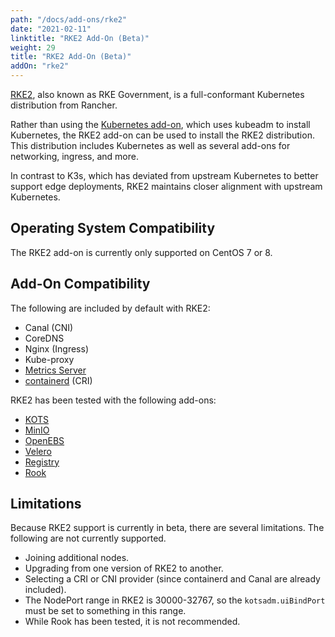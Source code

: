 ```yaml
---
path: "/docs/add-ons/rke2"
date: "2021-02-11"
linktitle: "RKE2 Add-On (Beta)"
weight: 29
title: "RKE2 Add-On (Beta)"
addOn: "rke2"
---
```


[RKE2](https://rke2.io/), also known as RKE Government, is a full-conformant Kubernetes distribution from Rancher.

Rather than using the [Kubernetes add-on](/add-ons/kubernetes), which uses kubeadm to install Kubernetes, the RKE2 add-on can be used to install the RKE2 distribution. This distribution includes Kubernetes as well as several add-ons for networking, ingress, and more.

In contrast to K3s, which has deviated from upstream Kubernetes to better support edge deployments, RKE2 maintains closer alignment with upstream Kubernetes.

## Operating System Compatibility
The RKE2 add-on is currently only supported on CentOS 7 or 8.

## Add-On Compatibility
The following are included by default with RKE2:
* Canal (CNI)
* CoreDNS
* Nginx (Ingress)
* Kube-proxy
* [Metrics Server](/add-ons/metrics-server)
* [containerd](/add-ons/containerd) (CRI)

RKE2 has been tested with the following add-ons:
* [KOTS](/add-ons/KOTS)
* [MinIO](/add-ons/minio)
* [OpenEBS](/add-ons/openebs)
* [Velero](/add-ons/velero)
* [Registry](/add-ons/registry)
* [Rook](/add-ons/rook)

## Limitations
Because RKE2 support is currently in beta, there are several limitations. The following are not currently supported.
* Joining additional nodes.
* Upgrading from one version of RKE2 to another.
* Selecting a CRI or CNI provider (since containerd and Canal are already included).
* The NodePort range in RKE2 is 30000-32767, so the `kotsadm.uiBindPort` must be set to something in this range.
* While Rook has been tested, it is not recommended.
